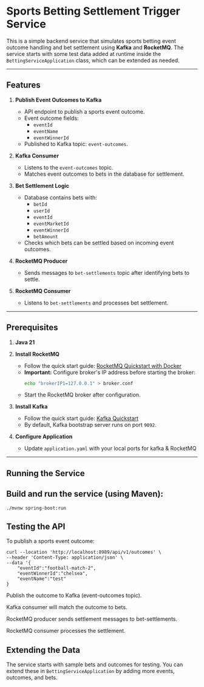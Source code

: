 # Sports Betting Settlement Trigger Service

This is a simple backend service that simulates sports betting event outcome handling and bet settlement using **Kafka** and **RocketMQ**. The service starts with some test data added at runtime inside the `BettingServiceApplication` class, which can be extended as needed.

---

## Features

1. **Publish Event Outcomes to Kafka**
    - API endpoint to publish a sports event outcome.
    - Event outcome fields:
        - `eventId`
        - `eventName`
        - `eventWinnerId`
    - Published to Kafka topic: `event-outcomes`.

2. **Kafka Consumer**
    - Listens to the `event-outcomes` topic.
    - Matches event outcomes to bets in the database for settlement.

3. **Bet Settlement Logic**
    - Database contains bets with:
        - `betId`
        - `userId`
        - `eventId`
        - `eventMarketId`
        - `eventWinnerId`
        - `betAmount`
    - Checks which bets can be settled based on incoming event outcomes.

4. **RocketMQ Producer**
    - Sends messages to `bet-settlements` topic after identifying bets to settle.

5. **RocketMQ Consumer**
    - Listens to `bet-settlements` and processes bet settlement.

---

## Prerequisites
1. **Java 21**

2. **Install RocketMQ**
    - Follow the quick start guide: [RocketMQ Quickstart with Docker](https://rocketmq.apache.org/docs/quickStart/02quickstartWithDocker)
    - **Important:** Configure broker's IP address before starting the broker:
      ```bash
      echo "brokerIP1=127.0.0.1" > broker.conf
      ```
    - Start the RocketMQ broker after configuration.

3. **Install Kafka**
    - Follow the quick start guide: [Kafka Quickstart](https://kafka.apache.org/quickstart)
    - By default, Kafka bootstrap server runs on port `9092`.

4. **Configure Application**
    - Update `application.yaml` with your local ports for kafka & RocketMQ
---

## Running the Service

## Build and run the service (using Maven):
 `./mvnw spring-boot:run`

## Testing the API
To publish a sports event outcome:
   ```
   curl --location 'http://localhost:8989/api/v1/outcomes' \
   --header 'Content-Type: application/json' \
   --data '{
       "eventId":"football-match-2",
       "eventWinnerId":"chelsea",
       "eventName":"test"
   }
   ```

Publish the outcome to Kafka (event-outcomes topic).

Kafka consumer will match the outcome to bets.

RocketMQ producer sends settlement messages to bet-settlements.

RocketMQ consumer processes the settlement.

## Extending the Data 

The service starts with sample bets and outcomes for testing. You can extend these in `BettingServiceApplication` by adding more events, outcomes, and bets.